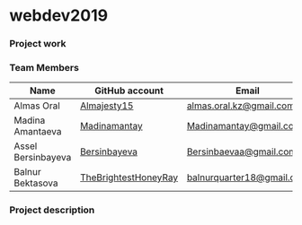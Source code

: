 # webdev2019
### Project work

### Team Members
| Name | GitHub account | Email |
| --- | --- | --- |
| Almas Oral| [Almajesty15](https://github.com/Almajesty15) | almas.oral.kz@gmail.com|
| Madina Amantaeva| [Madinamantay](https://github.com/madinamantay) | Madinamantay@gmail.com |
| Assel Bersinbayeva| [Bersinbayeva](https://github.com/Bersinbayeva) | Bersinbaevaa@gmail.com |
| Balnur Bektasova | [TheBrightestHoneyRay](https://github.com/TheBrightestHoneyRay) | balnurquarter18@gmail.com |


### Project description
